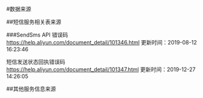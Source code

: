 #数据来源


##短信服务相关表来源

###SendSms
API 错误码
https://help.aliyun.com/document_detail/101346.html
更新时间：2019-08-12 16:23:46

短信发送状态回执错误码
https://help.aliyun.com/document_detail/101347.html
更新时间：2019-12-27 14:26:05

##其他服务信息来源
